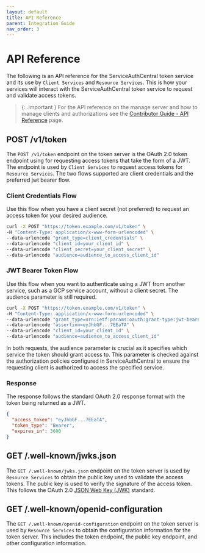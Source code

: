 ```yaml
---
layout: default
title: API Reference
parent: Integration Guide
nav_order: 3
---
```


# API Reference

The following is an API reference for the ServiceAuthCentral token service and its use by `Client Services` and `Resource Services`. This is how your services will interact with the ServiceAuthCentral token service to request and validate access tokens.

> {: .important }
> For the API reference on the manage server and how to manage clients and authorizations see the [Contributor Guide - API Reference](../contributorguide/apireference.md) page.

## POST /v1/token

The `POST /v1/token` endpoint on the token server is the OAuth 2.0 token endpoint using for requesting access tokens that take the form of a JWT. The endpoint is used by `Client Services` to request access tokens for `Resource Services`.  The two flows supported are client credentials and the preferred jwt bearer flow.


### Client Credentials Flow

Use this flow when you have a client secret (not preferred) to request an access token for your desired audience.

```bash
curl -X POST "https://token.example.com/v1/token" \
-H "Content-Type: application/x-www-form-urlencoded" \
--data-urlencode "grant_type=client_credentials" \
--data-urlencode "client_id=your_client_id" \
--data-urlencode "client_secret=your_client_secret" \
--data-urlencode "audience=audience_to_access_client_id"
```

### JWT Bearer Token Flow

Use this flow when you want to authenticate using a JWT from another service, such as a GCP service account, without a client secret. The audience parameter is still required.

```bash
curl -X POST "https://token.example.com/v1/token" \
-H "Content-Type: application/x-www-form-urlencoded" \
--data-urlencode "grant_type=urn:ietf:params:oauth:grant-type:jwt-bearer" \
--data-urlencode "assertion=eyJhbGF...7EEaTA" \
--data-urlencode "client_id=your_client_id" \
--data-urlencode "audience=audience_to_access_client_id"
```

In both requests, the audience parameter is crucial as it specifies which service the token should grant access to. This parameter is checked against the authorization policies configured in ServiceAuthCentral to ensure the requesting client is authorized to access the specified service.

### Response

The response follows the standard OAuth 2.0 response format with the token being returned as a JWT.

```json
{
  "access_token": "eyJhbGF...7EEaTA",
  "token_type": "Bearer",
  "expires_in": 3600
}
```

## GET /.well-known/jwks.json

The `GET /.well-known/jwks.json` endpoint on the token server is used by `Resource Services` to obtain the public key used to validate the access tokens. The public key is used to verify the signature of the access token. This follows the OAuth 2.0 [JSON Web Key (JWK)](https://datatracker.ietf.org/doc/html/rfc7517) standard.

## GET /.well-known/openid-configuration

The `GET /.well-known/openid-configuration` endpoint on the token server is used by `Resource Services` to obtain the configuration information for the token server. This includes the token endpoint, the public key endpoint, and other configuration information.
